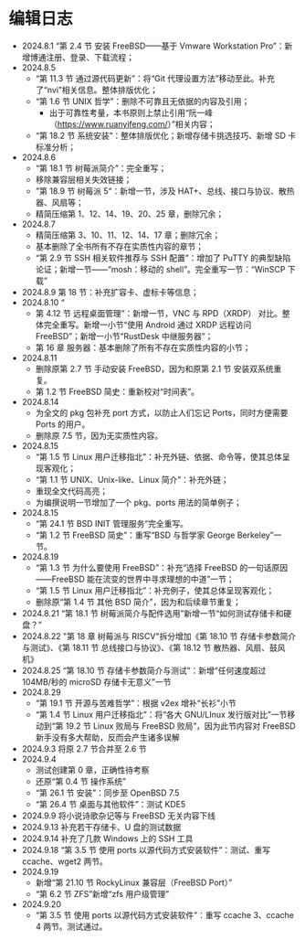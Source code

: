 # 编辑日志

- 2024.8.1 “第 2.4 节 安装 FreeBSD——基于 Vmware Workstation Pro”：新增博通注册、登录、下载流程；
- 2024.8.5
  - “第 11.3 节 通过源代码更新”：将“Git 代理设置方法”移动至此。补充了“nvi”相关信息。整体排版优化；
  - “第 1.6 节 UNIX 哲学”：删除不可靠且无依据的内容及引用；
    - 出于可靠性考量，本书原则上禁止引用“阮一峰（<https://www.ruanyifeng.com/>）”相关内容；
  - “第 18.2 节 系统安装”：整体排版优化；新增存储卡挑选技巧、新增 SD 卡标准分析；
- 2024.8.6 
  - “第 18.1 节 树莓派简介”：完全重写；
  - 移除兼容层相关失效链接；
  - ”第 18.9 节 树莓派 5“：新增一节，涉及 HAT+、总线、接口与协议、散热器、风扇等；
  - 精简压缩第 1、12、14、19、20、25 章，删除冗余；
 - 2024.8.7
   - 精简压缩第 3、10、11、12、14、17 章；删除冗余；
   - 基本删除了全书所有不存在实质性内容的章节；
   - “第 2.9 节 SSH 相关软件推荐与 SSH 配置”：增加了 PuTTY 的典型缺陷论证；新增一节——“mosh：移动的 shell”。完全重写一节：“WinSCP 下载”
 - 2024.8.9 第 18 节：补充扩容卡、虚标卡等信息；
 - 2024.8.10 “
   - 第 4.12 节 远程桌面管理”：新增一节，VNC 与 RPD（XRDP） 对比。整体完全重写。新增一小节“使用 Android 通过 XRDP 远程访问 FreeBSD”；新增一小节“RustDesk 中继服务器”；
   - 第 16 章 服务器：基本删除了所有不存在实质性内容的小节；
- 2024.8.11
  - 删除原第 2.7 节 手动安装 FreeBSD，因为和原第 2.1 节 安装双系统重复。
  - 第 1.2 节 FreeBSD 简史：重新校对“时间表”。
- 2024.8.14 
  - 为全文的 pkg 包补充 port 方式，以防止人们忘记 Ports，同时方便需要 Ports 的用户。
  - 删除原 7.5 节，因为无实质性内容。
- 2024.8.15
  - “第 1.5 节 Linux 用户迁移指北”：补充外链、依据、命令等，使其总体呈现客观化；
  - “第 1.1 节 UNIX、Unix-like、Linux 简介”：补充外链；
  - 重现全文代码高亮；
  - 为编撰说明一节增加了一个 pkg、ports 用法的简单例子；
- 2024.8.15
  - “第 24.1 节 BSD INIT 管理服务”完全重写。
  - “第 1.2 节 FreeBSD 简史”：重写“BSD 与哲学家 George Berkeley”一节。
- 2024.8.19 
  - “第 1.3 节 为什么要使用 FreeBSD”：补充“选择 FreeBSD 的一句话原因——FreeBSD 能在流变的世界中寻求理想的中道”一节；
  - “第 1.5 节 Linux 用户迁移指北”：补充例子，使其总体呈现客观化；
  - 删除原“第 1.4 节 其他 BSD 简介”，因为和后续章节重复；
- 2024.8.21 “第 18.1 节 树莓派简介与配件选用”新增一节“如何测试存储卡和硬盘？”
- 2024.8.22 "第 18 章 树莓派与 RISCV"拆分增加《第 18.10 节 存储卡参数简介与测试》、《第 18.11 节 总线接口与协议》、《第 18.12 节 散热器、风扇、鼓风机》
- 2024.8.25 “第 18.10 节 存储卡参数简介与测试”：新增“任何速度超过 104MB/秒的 microSD 存储卡无意义”一节
- 2024.8.29
  - “第 19.1 节 开源与苦难哲学”：根据 v2ex 增补“长衫”小节
  - “第 1.4 节 Linux 用户迁移指北”：将“各大 GNU/LInux 发行版对比”一节移动到“第 19.2 节 Linux 败局与 FreeBSD 败局”，因为此节内容对 FreeBSD 新手没有多大帮助，反而会产生诸多误解
- 2024.9.3 将原 2.7 节合并至 2.6 节
- 2024.9.4 
  - 测试创建第 0 章，正确性待考察
  - 还原“第 0.4 节 操作系统”
  - “第 26.1 节 安装”：同步至 OpenBSD 7.5
  - “第 26.4 节 桌面与其他软件”：测试 KDE5
- 2024.9.9 将小说诗歌杂记等与 FreeBSD 无关内容下线
- 2024.9.13 补充若干存储卡、U 盘的测试数据
- 2024.9.14 补充了几款 Windows 上的 SSH 工具
- 2024.9.18 “第 3.5 节 使用 ports 以源代码方式安装软件”：测试、重写 ccache、wget2 两节。
- 2024.9.19
  - 新增“第 21.10 节 RockyLinux 兼容层（FreeBSD Port）”
  - “第 6.2 节 ZFS”新增“zfs 用户级管理”
- 2024.9.20
  - “第 3.5 节 使用 ports 以源代码方式安装软件”：重写 ccache 3、ccache 4 两节。测试通过。